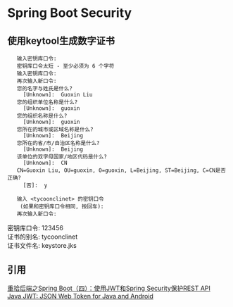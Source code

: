 # Spring Boot Security

## 使用keytool生成数字证书

```➜ keytool -genkey -keystore keystore.jks -alias tycoonclinet -keyalg RSA
   输入密钥库口令:  
   密钥库口令太短 - 至少必须为 6 个字符
   输入密钥库口令:  
   再次输入新口令: 
   您的名字与姓氏是什么?
     [Unknown]:  Guoxin Liu
   您的组织单位名称是什么?
     [Unknown]:  guoxin
   您的组织名称是什么?
     [Unknown]:  guoxin
   您所在的城市或区域名称是什么?
     [Unknown]:  Beijing
   您所在的省/市/自治区名称是什么?
     [Unknown]:  Beijing
   该单位的双字母国家/地区代码是什么?
     [Unknown]:  CN
   CN=Guoxin Liu, OU=guoxin, O=guoxin, L=Beijing, ST=Beijing, C=CN是否正确?
     [否]:  y
   
   输入 <tycoonclinet> 的密钥口令
   	(如果和密钥库口令相同, 按回车):  
   再次输入新口令: 
```
密钥库口令: 123456  
证书的别名: tycoonclinet  
证书文件名: keystore.jks  

## 引用
[重拾后端之Spring Boot（四）：使用JWT和Spring Security保护REST API](http://www.jianshu.com/p/6307c89fe3fa "悬停显示")  
[Java JWT: JSON Web Token for Java and Android](https://github.com/jwtk/jjwt "悬停显示")  
